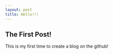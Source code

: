 ```yaml
---
layout: post
title: Hello!!!
---
```


## The First Post!
This is my first time to create a blog on the github!

